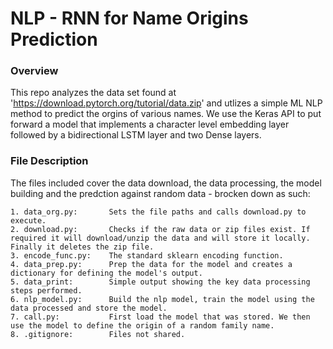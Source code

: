 # NLP - RNN for Name Origins Prediction

### Overview
This repo analyzes the data set found at 'https://download.pytorch.org/tutorial/data.zip' and utlizes a simple ML NLP method to predict the orgins of various names. We use the Keras API to put forward a model that implements a character level embedding layer followed by a bidirectional LSTM layer and two Dense layers. 

### File Description
The files included cover the data download, the data processing, the model building and the predction against random data - brocken down as such:

    1. data_org.py:       Sets the file paths and calls download.py to execute.
    2. download.py:       Checks if the raw data or zip files exist. If required it will download/unzip the data and will store it locally. Finally it deletes the zip file.
    3. encode_func.py:    The standard sklearn encoding function.
    4. data_prep.py:      Prep the data for the model and creates a dictionary for defining the model's output.
    5. data_print:        Simple output showing the key data processing steps performed.
    6. nlp_model.py:      Build the nlp model, train the model using the data processed and store the model.
    7. call.py:           First load the model that was stored. We then use the model to define the origin of a random family name.
    8. .gitignore:        Files not shared.
  
